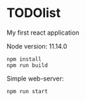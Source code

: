 # TODOlist

My first react application

Node version: 11.14.0

    npm install
    npm run build

Simple web-server:

    npm run start
